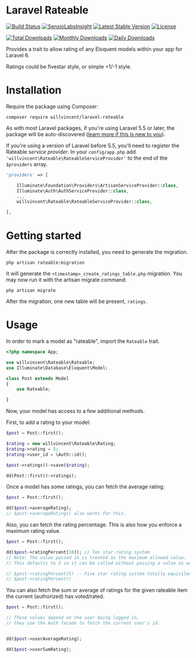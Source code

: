 # Laravel Rateable

[![Build Status](https://travis-ci.org/willvincent/laravel-rateable.svg?branch=master)](https://travis-ci.org/willvincent/laravel-rateable)
[![SensioLabsInsight](https://img.shields.io/sensiolabs/i/08d52e5f-e13b-42db-bf3f-821d4005e6a6.svg?style=flat-square)](https://insight.sensiolabs.com/projects/08d52e5f-e13b-42db-bf3f-821d4005e6a6)
[![Latest Stable Version](https://poser.pugx.org/willvincent/laravel-rateable/v/stable.svg)](https://packagist.org/packages/willvincent/laravel-rateable) [![License](https://poser.pugx.org/willvincent/laravel-rateable/license.svg)](https://packagist.org/packages/willvincent/laravel-rateable)

[![Total Downloads](https://poser.pugx.org/willvincent/laravel-rateable/downloads.svg)](https://packagist.org/packages/willvincent/laravel-rateable) [![Monthly Downloads](https://poser.pugx.org/willvincent/laravel-rateable/d/monthly.png)](https://packagist.org/packages/willvincent/laravel-rateable) [![Daily Downloads](https://poser.pugx.org/willvincent/laravel-rateable/d/daily.png)](https://packagist.org/packages/willvincent/laravel-rateable)

Provides a trait to allow rating of any Eloquent models within your app for Laravel 6.

Ratings could be fivestar style, or simple +1/-1 style.

# Installation
Require the package using Composer:

```
composer require willvincent/laravel-rateable
```

As with most Laravel packages, if you're using Laravel 5.5 or later, the package will be auto-discovered ([learn more if this is new to you](https://medium.com/@taylorotwell/package-auto-discovery-in-laravel-5-5-ea9e3ab20518)).

If you're using a version of Laravel before 5.5, you'll need to register the Rateable *service provider*. In your `config/app.php` add `'willvincent\Rateable\RateableServiceProvider'` to the end of the `$providers` array.

````php
'providers' => [

    Illuminate\Foundation\Providers\ArtisanServiceProvider::class,
    Illuminate\Auth\AuthServiceProvider::class,
    ...
    willvincent\Rateable\RateableServiceProvider::class,

],
````

# Getting started
After the package is correctly installed, you need to generate the migration.
````
php artisan rateable:migration
````

It will generate the `<timestamp>_create_ratings_table.php` migration. You may now run it with the artisan migrate command:
````
php artisan migrate
````

After the migration, one new table will be present, `ratings`.

# Usage
In order to mark a model as "rateable", import the `Rateable` trait.

````php
<?php namespace App;

use willvincent\Rateable\Rateable;
use Illuminate\Database\Eloquent\Model;

class Post extends Model
{
    use Rateable;

}
````

Now, your model has access to a few additional methods.

First, to add a rating to your model:

````php
$post = Post::first();

$rating = new willvincent\Rateable\Rating;
$rating->rating = 5;
$rating->user_id = \Auth::id();

$post->ratings()->save($rating);

dd(Post::first()->ratings);
````

Once a model has some ratings, you can fetch the average rating:
````php
$post = Post::first();

dd($post->averageRating);
// $post->averageRating() also works for this.
````

Also, you can fetch the rating percentage. This is also how you enforce a maximum rating value.

````php
$post = Post::first();

dd($post->ratingPercent(10)); // Ten star rating system
// Note: The value passed in is treated as the maximum allowed value.
// This defaults to 5 so it can be called without passing a value as well.

// $post->ratingPercent(5) -- Five star rating system totally equivilent to:
// $post->ratingPercent()
````

You can also fetch the sum or average of ratings for the given rateable item the current (authorized) has voted/rated.
````php
$post = Post::first();

// These values depend on the user being logged in,
// they use the Auth facade to fetch the current user's id.


dd($post->userAverageRating); 

dd($post->userSumRating);
````
